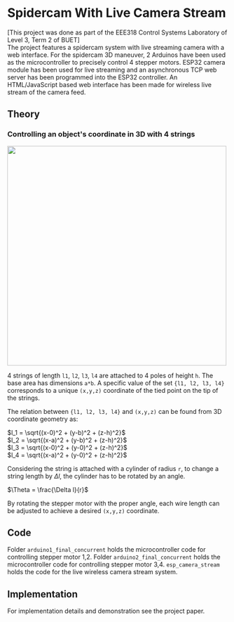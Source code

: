# Spidercam With Live Camera Stream

[This project was done as part of the EEE318 Control Systems Laboratory of Level 3, Term 2 of BUET]  
The project features a spidercam system with live streaming camera with a web interface. For the spidercam 3D maneuver, 2 Arduinos have been used as the microcontroller to precisely control 4 stepper motors. ESP32 camera module has been used for live streaming and an asynchronous TCP web server has been programmed into the ESP32 controller. An HTML/JavaScript based web interface has been made for wireless live stream of the camera feed.

## Theory
### Controlling an object's coordinate in 3D with 4 strings
<img src='https://github.com/touhid314/Spidercam-with-live-camera-stream/assets/69526008/44209f62-56f1-4b10-a64d-5a62f8ad0d2e' width='500'>

4 strings of length `l1`, `l2`, `l3`, `l4` are attached to 4 poles of height `h`. The base area has dimensions `a*b`. A specific value of the set `{l1, l2, l3, l4}` corresponds to a unique `(x,y,z)` coordinate of the tied point on the tip of the strings. 

The relation between `{l1, l2, l3, l4}` and `(x,y,z)` can be found from 3D coordinate geometry as:  
  
$`l_1 = \sqrt{(x-0)^2 + (y-b)^2 + (z-h)^2}`$  
$`l_2 = \sqrt{(x-a)^2 + (y-b)^2 + (z-h)^2}`$  
$`l_3 = \sqrt{(x-0)^2 + (y-0)^2 + (z-h)^2}`$  
$`l_4 = \sqrt{(x-a)^2 + (y-0)^2 + (z-h)^2}`$  

Considering the string is attached with a cylinder of radius `r`, to change a string length by $`\Delta l`$, the cylinder has to be rotated by an angle.  

$`\Theta = \frac{\Delta l}{r}`$  
  
By rotating the stepper motor with the proper angle, each wire length can be adjusted to achieve a desired `(x,y,z)` coordinate. 

## Code
Folder `arduino1_final_concurrent` holds the microcontroller code for controlling stepper motor 1,2. 
Folder `arduino2_final_concurrent` holds the microcontroller code for controlling stepper motor 3,4.
`esp_camera_stream` holds the code for the live wireless camera stream system.

## Implementation
For implementation details and demonstration see the project paper.
